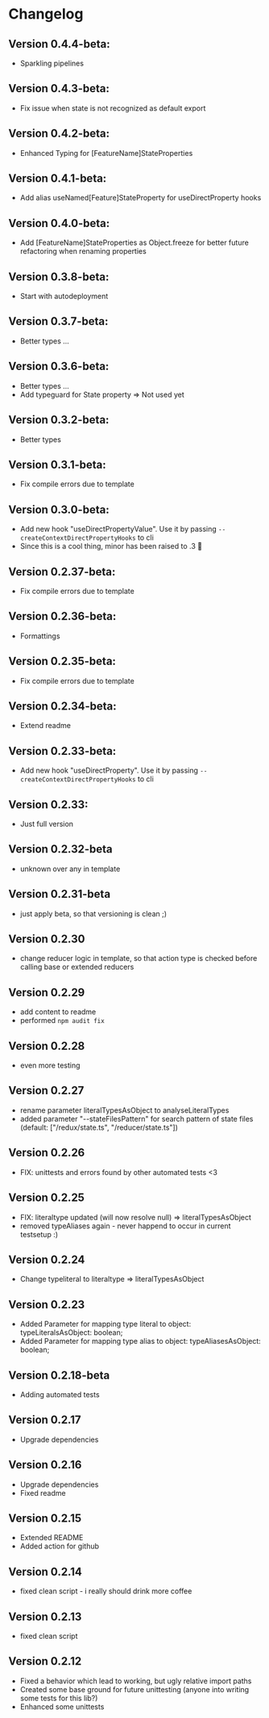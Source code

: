# Changelog 

## Version 0.4.4-beta:
- Sparkling pipelines

## Version 0.4.3-beta:
- Fix issue when state is not recognized as default export

## Version 0.4.2-beta:
- Enhanced Typing for [FeatureName]StateProperties

## Version 0.4.1-beta:
- Add alias useNamed[Feature]StateProperty for useDirectProperty hooks

## Version 0.4.0-beta:
- Add [FeatureName]StateProperties as Object.freeze for better future refactoring when renaming properties

## Version 0.3.8-beta:
- Start with autodeployment

## Version 0.3.7-beta:
- Better types ...

## Version 0.3.6-beta:
- Better types ...
- Add typeguard for State property => Not used yet

## Version 0.3.2-beta:
- Better types 

## Version 0.3.1-beta:
- Fix compile errors due to template 

## Version 0.3.0-beta:
- Add new hook "useDirectPropertyValue". Use it by passing ```--createContextDirectPropertyHooks``` to cli
- Since this is a cool thing, minor has been raised to .3 🎉

## Version 0.2.37-beta:
- Fix compile errors due to template 

## Version 0.2.36-beta:
- Formattings 

## Version 0.2.35-beta:
- Fix compile errors due to template 

## Version 0.2.34-beta:
- Extend readme 

## Version 0.2.33-beta:
- Add new hook "useDirectProperty". Use it by passing ```--createContextDirectPropertyHooks``` to cli

## Version 0.2.33:
- Just full version

## Version 0.2.32-beta
- unknown over any in template

## Version 0.2.31-beta
- just apply beta, so that versioning is clean ;)

## Version 0.2.30
- change reducer logic in template, so that action type is checked before calling base or extended reducers

## Version 0.2.29
- add content to readme
- performed ```npm audit fix```

## Version 0.2.28
- even more testing

## Version 0.2.27
- rename parameter literalTypesAsObject to analyseLiteralTypes
- added parameter "--stateFilesPattern" for search pattern of state files (default:  ["/redux/state.ts", "/reducer/state.ts"])

## Version 0.2.26
- FIX: unittests and errors found by other automated tests <3

## Version 0.2.25
- FIX: literaltype updated (will now resolve null) => literalTypesAsObject
- removed typeAliases again - never happend to occur in current testsetup :)

## Version 0.2.24
- Change typeliteral to literaltype => literalTypesAsObject

## Version 0.2.23
- Added Parameter for mapping type literal to object: typeLiteralsAsObject: boolean;
- Added Parameter for mapping type alias to object: typeAliasesAsObject: boolean;

## Version 0.2.18-beta
- Adding automated tests

## Version 0.2.17
- Upgrade dependencies

## Version 0.2.16
- Upgrade dependencies
- Fixed readme

## Version 0.2.15
- Extended README
- Added action for github

## Version 0.2.14
- fixed clean script - i really should drink more coffee

## Version 0.2.13
- fixed clean script

## Version 0.2.12
- Fixed a behavior which lead to working, but ugly relative import paths
- Created some base ground for future unittesting (anyone into writing some tests for this lib?)
- Enhanced some unittests